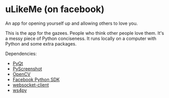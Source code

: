 # uLikeMe (on facebook)
An app for opening yourself up and allowing others to love you.

This is the app for the gazees. People who think other people love them.
It's a messy piece of Python conciseness. It runs locally on a computer with Python and some extra packages.

Dependencies:
- [PyQt](http://www.riverbankcomputing.co.uk/software/pyqt)
- [PyScreenshot](http://ponty.github.io/pyscreenshot/readme.html)
- [OpenCV](http://docs.opencv.org/trunk/doc/py_tutorials/py_tutorials.html)
- [Facebook Python SDK](https://github.com/pythonforfacebook/facebook-sdk)
- [websocket-client](https://github.com/liris/websocket-client)
- [ws4py](https://ws4py.readthedocs.org)
